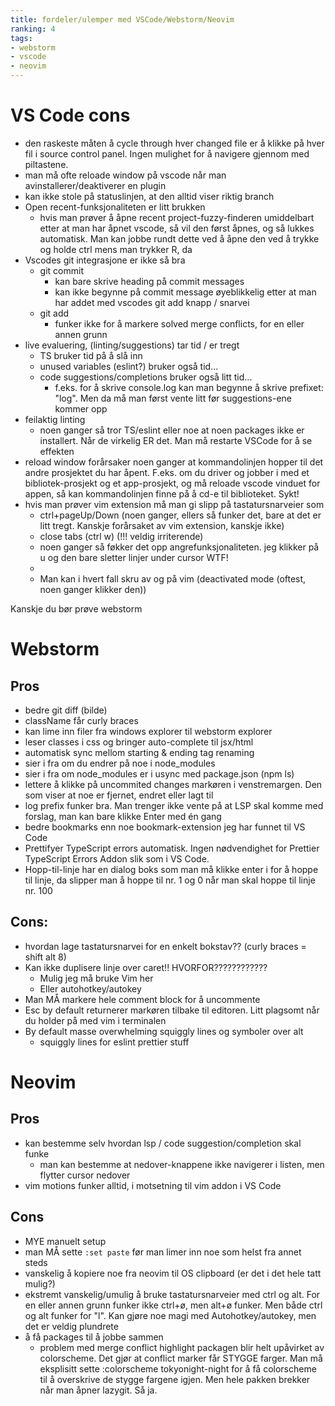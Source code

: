 ```yaml
---
title: fordeler/ulemper med VSCode/Webstorm/Neovim
ranking: 4
tags:
- webstorm
- vscode
- neovim
---
```


# VS Code cons

- den raskeste måten å cycle through hver changed file er å klikke på hver fil i source control panel. Ingen mulighet for å navigere gjennom med piltastene.
- man må ofte reloade window på vscode når man avinstallerer/deaktiverer en plugin
- kan ikke stole på statuslinjen, at den alltid viser riktig branch
- Open recent-funksjonaliteten er litt brukken
  - hvis man prøver å åpne recent project-fuzzy-finderen umiddelbart etter at man har åpnet vscode, så vil den først åpnes, og så lukkes automatisk. Man kan jobbe rundt dette ved å åpne den ved å trykke og holde ctrl mens man trykker R, da
- Vscodes git integrasjone er ikke så bra
  - git commit
    - kan bare skrive heading på commit messages
    - kan ikke begynne på commit message øyeblikkelig etter at man har addet med vscodes git add knapp / snarvei
  - git add
    - funker ikke for å markere solved merge conflicts, for en eller annen grunn
- live evaluering, (linting/suggestions) tar tid / er tregt
  - TS bruker tid på å slå inn
  - unused variables (eslint?) bruker også tid...
  - code suggestions/completions bruker også litt tid...
    - f.eks. for å skrive console.log kan man begynne å skrive prefixet: "log". Men da må man først vente litt før suggestions-ene kommer opp
- feilaktig linting
  - noen ganger så tror TS/eslint eller noe at noen packages ikke er installert. Når de virkelig ER det. Man må restarte VSCode for å se effekten
- reload window forårsaker noen ganger at kommandolinjen hopper til det andre prosjektet du har åpent. F.eks. om du driver og jobber i med et bibliotek-prosjekt og et app-prosjekt, og må reloade vscode vinduet for appen, så kan kommandolinjen finne på å cd-e til biblioteket. Sykt!
- hvis man prøver vim extension må man gi slipp på tastatursnarveier som
  - ctrl+pageUp/Down (noen ganger, ellers så funker det, bare at det er litt tregt. Kanskje forårsaket av vim extension, kanskje ikke)
  - close tabs (ctrl w) (!!! veldig irriterende)
  - noen ganger så føkker det opp angrefunksjonaliteten. jeg klikker på u og den bare sletter linjer under cursor WTF!
  - 
  - Man kan i hvert fall skru av og på vim (deactivated mode (oftest, noen ganger klikker den))

Kanskje du bør prøve webstorm

# Webstorm

## Pros

- bedre git diff (bilde)
- className får curly braces
- kan lime inn filer fra windows explorer til webstorm explorer
- leser classes i css og bringer auto-complete til jsx/html
- automatisk sync mellom starting & ending tag renaming
- sier i fra om du endrer på noe i node_modules
- sier i fra om node_modules er i usync med package.json (npm ls)
- lettere å klikke på uncommited changes markøren i venstremargen. Den som viser at noe er fjernet, endret eller lagt til
- log prefix funker bra. Man trenger ikke vente på at LSP skal komme med forslag, man kan bare klikke Enter med én gang
- bedre bookmarks enn noe bookmark-extension jeg har funnet til VS Code
- Prettifyer TypeScript errors automatisk. Ingen nødvendighet for Prettier TypeScript Errors Addon slik som i VS Code.
- Hopp-til-linje har en dialog boks som man må klikke enter i for å hoppe til linje, da slipper man å hoppe til nr. 1 og 0 når man skal hoppe til linje nr. 100

## Cons:

- hvordan lage tastatursnarvei for en enkelt bokstav?? (curly braces = shift alt 8)
- Kan ikke duplisere linje over caret!! HVORFOR????????????
  - Mulig jeg må bruke Vim her
  - Eller autohotkey/autokey
- Man MÅ markere hele comment block for å uncommente
- Esc by default returnerer markøren tilbake til editoren. Litt plagsomt når du holder på med vim i terminalen
- By default masse overwhelming squiggly lines og symboler over alt
  - squiggly lines for eslint prettier stuff

# Neovim

## Pros

- kan bestemme selv hvordan lsp / code suggestion/completion skal funke
  - man kan bestemme at nedover-knappene ikke navigerer i listen, men flytter cursor nedover
- vim motions funker alltid, i motsetning til vim addon i VS Code

## Cons

- MYE manuelt setup
- man MÅ sette `:set paste` før man limer inn noe som helst fra annet steds
- vanskelig å kopiere noe fra neovim til OS clipboard (er det i det hele tatt mulig?)
- ekstremt vanskelig/umulig å bruke tastatursnarveier med ctrl og alt. For en eller annen grunn funker ikke ctrl+ø, men alt+ø funker. Men både ctrl og alt funker for "l". Kan gjøre noe magi med Autohotkey/autokey, men det er veldig plundrete
- å få packages til å jobbe sammen
  - problem med merge conflict highlight packagen blir helt upåvirket av colorscheme. Det gjør at conflict marker får STYGGE farger. Man må eksplisitt sette :colorscheme tokyonight-night for å få colorscheme til å overskrive de stygge fargene igjen. Men hele pakken brekker når man åpner lazygit. Så ja.

